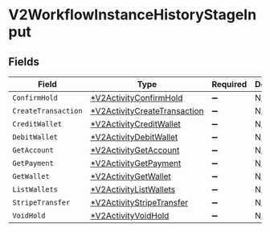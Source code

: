 # V2WorkflowInstanceHistoryStageInput


## Fields

| Field                                                                              | Type                                                                               | Required                                                                           | Description                                                                        |
| ---------------------------------------------------------------------------------- | ---------------------------------------------------------------------------------- | ---------------------------------------------------------------------------------- | ---------------------------------------------------------------------------------- |
| `ConfirmHold`                                                                      | [*V2ActivityConfirmHold](../../models/shared/v2activityconfirmhold.md)             | :heavy_minus_sign:                                                                 | N/A                                                                                |
| `CreateTransaction`                                                                | [*V2ActivityCreateTransaction](../../models/shared/v2activitycreatetransaction.md) | :heavy_minus_sign:                                                                 | N/A                                                                                |
| `CreditWallet`                                                                     | [*V2ActivityCreditWallet](../../models/shared/v2activitycreditwallet.md)           | :heavy_minus_sign:                                                                 | N/A                                                                                |
| `DebitWallet`                                                                      | [*V2ActivityDebitWallet](../../models/shared/v2activitydebitwallet.md)             | :heavy_minus_sign:                                                                 | N/A                                                                                |
| `GetAccount`                                                                       | [*V2ActivityGetAccount](../../models/shared/v2activitygetaccount.md)               | :heavy_minus_sign:                                                                 | N/A                                                                                |
| `GetPayment`                                                                       | [*V2ActivityGetPayment](../../models/shared/v2activitygetpayment.md)               | :heavy_minus_sign:                                                                 | N/A                                                                                |
| `GetWallet`                                                                        | [*V2ActivityGetWallet](../../models/shared/v2activitygetwallet.md)                 | :heavy_minus_sign:                                                                 | N/A                                                                                |
| `ListWallets`                                                                      | [*V2ActivityListWallets](../../models/shared/v2activitylistwallets.md)             | :heavy_minus_sign:                                                                 | N/A                                                                                |
| `StripeTransfer`                                                                   | [*V2ActivityStripeTransfer](../../models/shared/v2activitystripetransfer.md)       | :heavy_minus_sign:                                                                 | N/A                                                                                |
| `VoidHold`                                                                         | [*V2ActivityVoidHold](../../models/shared/v2activityvoidhold.md)                   | :heavy_minus_sign:                                                                 | N/A                                                                                |